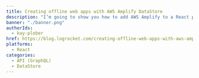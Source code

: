 ```yaml
---
title: Creating offline web apps with AWS Amplify DataStore
description: "I’m going to show you how to add AWS Amplify to a React project and enable offline capabilities and synchronization with a cloud backend on AWS"
banner: "./banner.png"
authorIds:
  - kay-plober
href: https://blog.logrocket.com/creating-offline-web-apps-with-aws-amplify-datastore/
platforms:
  - React
categories:
  - API (GraphQL)
  - DataStore
---
```

